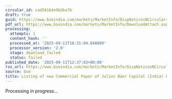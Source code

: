 ```yaml
---
circular_id: cad58164e9b2ba76
draft: true
guid: https://www.bseindia.com/markets/MarketInfo/DispNoticesNCirculars.aspx?Noticeid={4E831A89-6478-49B6-9621-508E3AF978BB}&noticeno=20250911-67&dt=09/11/2025&icount=67&totcount=91&flag=0
pdf_url: https://www.bseindia.com/markets/MarketInfo/DownloadAttach.aspx?id=20250911-67&attachedId=
processing:
  attempts: 1
  content_hash: ''
  processed_at: '2025-09-11T18:31:04.848889'
  processor_version: '2.0'
  stage: download_failed
  status: failed
published_date: '2025-09-11T12:37:03+00:00'
rss_url: https://www.bseindia.com/markets/MarketInfo/DispNoticesNCirculars.aspx?Noticeid={4E831A89-6478-49B6-9621-508E3AF978BB}&noticeno=20250911-67&dt=09/11/2025&icount=67&totcount=91&flag=0
source: bse
title: Listing of new Commercial Paper of Julius Baer Capital (India) Private Limited
---
```


Processing in progress...